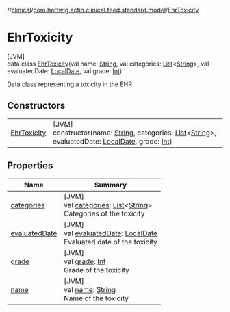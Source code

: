 //[clinical](../../../index.md)/[com.hartwig.actin.clinical.feed.standard.model](../index.md)/[EhrToxicity](index.md)

# EhrToxicity

[JVM]\
data class [EhrToxicity](index.md)(val name: [String](https://kotlinlang.org/api/latest/jvm/stdlib/kotlin/-string/index.html), val categories: [List](https://kotlinlang.org/api/latest/jvm/stdlib/kotlin.collections/-list/index.html)&lt;[String](https://kotlinlang.org/api/latest/jvm/stdlib/kotlin/-string/index.html)&gt;, val evaluatedDate: [LocalDate](https://docs.oracle.com/javase/8/docs/api/java/time/LocalDate.html), val grade: [Int](https://kotlinlang.org/api/latest/jvm/stdlib/kotlin/-int/index.html))

Data class representing a toxicity in the EHR

## Constructors

| | |
|---|---|
| [EhrToxicity](-ehr-toxicity.md) | [JVM]<br>constructor(name: [String](https://kotlinlang.org/api/latest/jvm/stdlib/kotlin/-string/index.html), categories: [List](https://kotlinlang.org/api/latest/jvm/stdlib/kotlin.collections/-list/index.html)&lt;[String](https://kotlinlang.org/api/latest/jvm/stdlib/kotlin/-string/index.html)&gt;, evaluatedDate: [LocalDate](https://docs.oracle.com/javase/8/docs/api/java/time/LocalDate.html), grade: [Int](https://kotlinlang.org/api/latest/jvm/stdlib/kotlin/-int/index.html)) |

## Properties

| Name | Summary |
|---|---|
| [categories](categories.md) | [JVM]<br>val [categories](categories.md): [List](https://kotlinlang.org/api/latest/jvm/stdlib/kotlin.collections/-list/index.html)&lt;[String](https://kotlinlang.org/api/latest/jvm/stdlib/kotlin/-string/index.html)&gt;<br>Categories of the toxicity |
| [evaluatedDate](evaluated-date.md) | [JVM]<br>val [evaluatedDate](evaluated-date.md): [LocalDate](https://docs.oracle.com/javase/8/docs/api/java/time/LocalDate.html)<br>Evaluated date of the toxicity |
| [grade](grade.md) | [JVM]<br>val [grade](grade.md): [Int](https://kotlinlang.org/api/latest/jvm/stdlib/kotlin/-int/index.html)<br>Grade of the toxicity |
| [name](name.md) | [JVM]<br>val [name](name.md): [String](https://kotlinlang.org/api/latest/jvm/stdlib/kotlin/-string/index.html)<br>Name of the toxicity |
